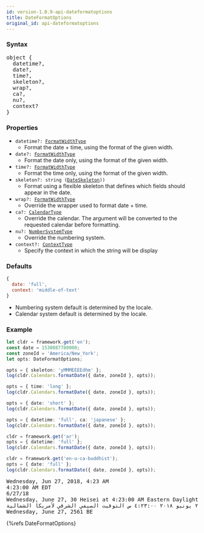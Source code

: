 ```yaml
---
id: version-1.0.9-api-dateformatoptions
title: DateFormatOptions
original_id: api-dateformatoptions
---
```


### Syntax

<pre class="syntax">
object {
  datetime?,
  date?,
  time?,
  skeleton?,
  wrap?,
  ca?,
  nu?,
  context?
}
</pre>

### Properties
  - <code class="def">datetime?: <span>[FormatWidthType](api-formatwidthtype.html)</span></code>
    - Format the date + time, using the format of the given width.
  - <code class="def">date?: <span>[FormatWidthType](api-formatwidthtype.html)</span></code>
    - Format the date only, using the format of the given width.
  - <code class="def">time?: <span>[FormatWidthType](api-formatwidthtype.html)</span></code>
    - Format the time only, using the format of the given width.
  - <code class="def">skeleton?: <span>string ([DateSkeleton](api-dateskeleton.html)))</span></code>
    - Format using a flexible skeleton that defines which fields should appear in the date.
  - <code class="def">wrap?: <span>[FormatWidthType](api-formatwidthtype.html)</span></code>
    - Override the wrapper used to format date + time.
  - <code class="def">ca?: <span>[CalendarType](api-calendartype.html)</span></code>
    - Override the calendar. The argument will be converted to the requested calendar before formatting.
  - <code class="def">nu?: <span>[NumberSystemType](api-numbersystemtype.html)</span></code>
    - Override the numbering system.
  - <code class="def">context?: <span>[ContextType](api-contexttype.html)</span></code>
    - Specify the context in which the string will be display

### Defaults

```javascript
{
  date: 'full',
  context: 'middle-of-text'
}
```

* Numbering system default is determined by the locale.
* Calendar system default is determined by the locale.

### Example

```typescript
let cldr = framework.get('en');
const date = 1530087780000;
const zoneId = 'America/New_York';
let opts: DateFormatOptions;

opts = { skeleton: 'yMMMEEEEdhm' };
log(cldr.Calendars.formatDate({ date, zoneId }, opts));

opts = { time: 'long' };
log(cldr.Calendars.formatDate({ date, zoneId }, opts));

opts = { date: 'short' };
log(cldr.Calendars.formatDate({ date, zoneId }, opts));

opts = { datetime: 'full', ca: 'japanese' };
log(cldr.Calendars.formatDate({ date, zoneId }, opts));

cldr = framework.get('ar');
opts = { datetime: 'full' };
log(cldr.Calendars.formatDate({ date, zoneId }, opts));

cldr = framework.get('en-u-ca-buddhist');
opts = { date: 'full' };
log(cldr.Calendars.formatDate({ date, zoneId }, opts));
```
<pre class="output">
Wednesday, Jun 27, 2018, 4:23 AM
4:23:00 AM EDT
6/27/18
Wednesday, June 27, 30 Heisei at 4:23:00 AM Eastern Daylight Time
الأربعاء، ٢٧ يونيو ٢٠١٨ ٤:٢٣:٠٠ ص التوقيت الصيفي الشرقي لأمريكا الشمالية
Wednesday, June 27, 2561 BE
</pre>

{%refs DateFormatOptions}
